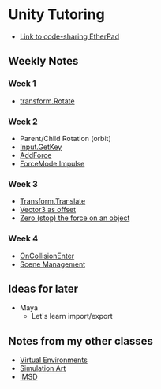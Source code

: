 # Unity Tutoring

+ [Link to code-sharing EtherPad](https://yopad.eu/p/grayson-sol-unity)


## Weekly Notes

### Week 1
+ [transform.Rotate](https://docs.unity3d.com/ScriptReference/Transform.Rotate.html)

### Week 2
+ Parent/Child Rotation (orbit)
+ [Input.GetKey](https://docs.unity3d.com/ScriptReference/Input.GetKeyDown.html)
+ [AddForce](https://docs.unity3d.com/ScriptReference/Rigidbody.AddForce.html)
+ [ForceMode.Impulse](https://docs.unity3d.com/ScriptReference/ForceMode.Impulse.html)

### Week 3
+ [Transform.Translate](https://docs.unity3d.com/ScriptReference/Transform.Translate.html)
+ [Vector3 as offset](https://docs.unity3d.com/ScriptReference/Vector3.html)
+ [Zero (stop) the force on an object](https://answers.unity.com/questions/12878/how-do-i-zero-out-the-velocity-of-an-object.html)

### Week 4
+ [OnCollisionEnter](https://docs.unity3d.com/ScriptReference/Collider.OnCollisionEnter.html)
+ [Scene Management](https://docs.unity.cn/ScriptReference/SceneManagement.SceneManager.SetActiveScene.html)


## Ideas for later
+ Maya
  + Let's learn import/export


## Notes from my other classes

+ [Virtual Environments](https://github.com/prismspecs/Virtual-Environments)
+ [Simulation Art](https://github.com/prismspecs/simulation-art)
+ [IMSD](https://github.com/imsd/index)
